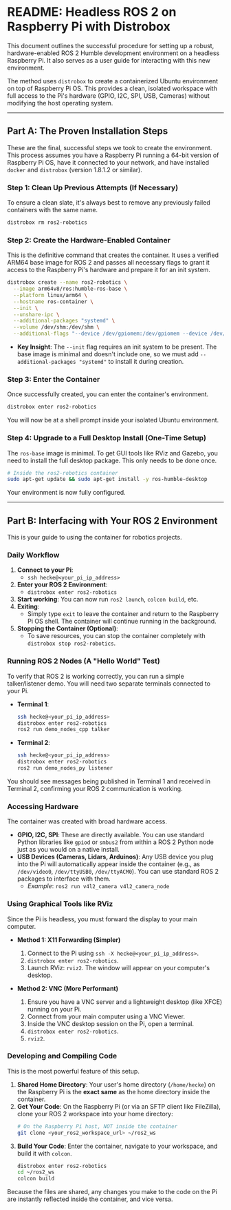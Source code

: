 # README: Headless ROS 2 on Raspberry Pi with Distrobox

This document outlines the successful procedure for setting up a robust, hardware-enabled ROS 2 Humble development environment on a headless Raspberry Pi. It also serves as a user guide for interacting with this new environment.

The method uses `distrobox` to create a containerized Ubuntu environment on top of Raspberry Pi OS. This provides a clean, isolated workspace with full access to the Pi's hardware (GPIO, I2C, SPI, USB, Cameras) without modifying the host operating system.

---

## Part A: The Proven Installation Steps

These are the final, successful steps we took to create the environment. This process assumes you have a Raspberry Pi running a 64-bit version of Raspberry Pi OS, have it connected to your network, and have installed `docker` and `distrobox` (version 1.8.1.2 or similar).

### Step 1: Clean Up Previous Attempts (If Necessary)

To ensure a clean slate, it's always best to remove any previously failed containers with the same name.

```bash
distrobox rm ros2-robotics
```

### Step 2: Create the Hardware-Enabled Container

This is the definitive command that creates the container. It uses a verified ARM64 base image for ROS 2 and passes all necessary flags to grant it access to the Raspberry Pi's hardware and prepare it for an init system.

```bash
distrobox create --name ros2-robotics \
  --image arm64v8/ros:humble-ros-base \
  --platform linux/arm64 \
  --hostname ros-container \
  --init \
  --unshare-ipc \
  --additional-packages "systemd" \
  --volume /dev/shm:/dev/shm \
  --additional-flags "--device /dev/gpiomem:/dev/gpiomem --device /dev/gpiochip0:/dev/gpiochip0 --device /dev/i2c-1:/dev/i2c-1 --device /dev/spidev0.0:/dev/spidev0.0 --device /dev/spidev0.1:/dev/spidev0.1 --group-add dialout --group-add video --cap-add=SYS_NICE --device-cgroup-rule='c 81:* rwm' --device-cgroup-rule='c 188:* rwm' --device-cgroup-rule='c 189:* rwm'"
```

* **Key Insight**: The `--init` flag requires an init system to be present. The base image is minimal and doesn't include one, so we must add `--additional-packages "systemd"` to install it during creation.

### Step 3: Enter the Container

Once successfully created, you can enter the container's environment.

```bash
distrobox enter ros2-robotics
```

You will now be at a shell prompt inside your isolated Ubuntu environment.

### Step 4: Upgrade to a Full Desktop Install (One-Time Setup)

The `ros-base` image is minimal. To get GUI tools like RViz and Gazebo, you need to install the full desktop package. This only needs to be done once.

```bash
# Inside the ros2-robotics container
sudo apt-get update && sudo apt-get install -y ros-humble-desktop
```

Your environment is now fully configured.

---

## Part B: Interfacing with Your ROS 2 Environment

This is your guide to using the container for robotics projects.

### Daily Workflow

1.  **Connect to your Pi**:
    * `ssh hecke@<your_pi_ip_address>`
2.  **Enter your ROS 2 Environment**:
    * `distrobox enter ros2-robotics`
3.  **Start working**: You can now run `ros2 launch`, `colcon build`, etc.
4.  **Exiting**:
    * Simply type `exit` to leave the container and return to the Raspberry Pi OS shell. The container will continue running in the background.
5.  **Stopping the Container (Optional)**:
    * To save resources, you can stop the container completely with `distrobox stop ros2-robotics`.

### Running ROS 2 Nodes (A "Hello World" Test)

To verify that ROS 2 is working correctly, you can run a simple talker/listener demo. You will need two separate terminals connected to your Pi.

* **Terminal 1**:
    ```bash
    ssh hecke@<your_pi_ip_address>
    distrobox enter ros2-robotics
    ros2 run demo_nodes_cpp talker
    ```

* **Terminal 2**:
    ```bash
    ssh hecke@<your_pi_ip_address>
    distrobox enter ros2-robotics
    ros2 run demo_nodes_py listener
    ```

You should see messages being published in Terminal 1 and received in Terminal 2, confirming your ROS 2 communication is working.

### Accessing Hardware

The container was created with broad hardware access.

* **GPIO, I2C, SPI**: These are directly available. You can use standard Python libraries like `gpiod` or `smbus2` from within a ROS 2 Python node just as you would on a native install.
* **USB Devices (Cameras, Lidars, Arduinos)**: Any USB device you plug into the Pi will automatically appear inside the container (e.g., as `/dev/video0`, `/dev/ttyUSB0`, `/dev/ttyACM0`). You can use standard ROS 2 packages to interface with them.
    * *Example*: `ros2 run v4l2_camera v4l2_camera_node`

### Using Graphical Tools like RViz

Since the Pi is headless, you must forward the display to your main computer.

* **Method 1: X11 Forwarding (Simpler)**
    1.  Connect to the Pi using `ssh -X hecke@<your_pi_ip_address>`.
    2.  `distrobox enter ros2-robotics`.
    3.  Launch RViz: `rviz2`. The window will appear on your computer's desktop.

* **Method 2: VNC (More Performant)**
    1.  Ensure you have a VNC server and a lightweight desktop (like XFCE) running on your Pi.
    2.  Connect from your main computer using a VNC Viewer.
    3.  Inside the VNC desktop session on the Pi, open a terminal.
    4.  `distrobox enter ros2-robotics`.
    5.  `rviz2`.

### Developing and Compiling Code

This is the most powerful feature of this setup.

1.  **Shared Home Directory**: Your user's home directory (`/home/hecke`) on the Raspberry Pi is the **exact same** as the home directory inside the container.
2.  **Get Your Code**: On the Raspberry Pi (or via an SFTP client like FileZilla), clone your ROS 2 workspace into your home directory:
    ```bash
    # On the Raspberry Pi host, NOT inside the container
    git clone <your_ros2_workspace_url> ~/ros2_ws
    ```
3.  **Build Your Code**: Enter the container, navigate to your workspace, and build it with `colcon`.
    ```bash
    distrobox enter ros2-robotics
    cd ~/ros2_ws
    colcon build
    ```
Because the files are shared, any changes you make to the code on the Pi are instantly reflected inside the container, and vice versa.

